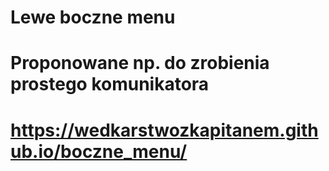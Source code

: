 # Lewe boczne menu
# Proponowane np. do zrobienia prostego komunikatora
# https://wedkarstwozkapitanem.github.io/boczne_menu/
